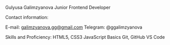 Gulyusa Galimzyanova
Junior Frontend Developer

Contact information:

E-mail: galimzyanova.gg@gmail.com
Telegram: @ggalimzyanova

Skills and Proficiency:
HTML5, CSS3
JavaScript Basics
Git, GitHub
VS Code

